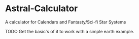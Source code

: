# Astral-Calculator
A calculator for Calendars and Fantasty/Sci-fi Star Systems


TODO Get the basic's of it to work with a simple earth example.